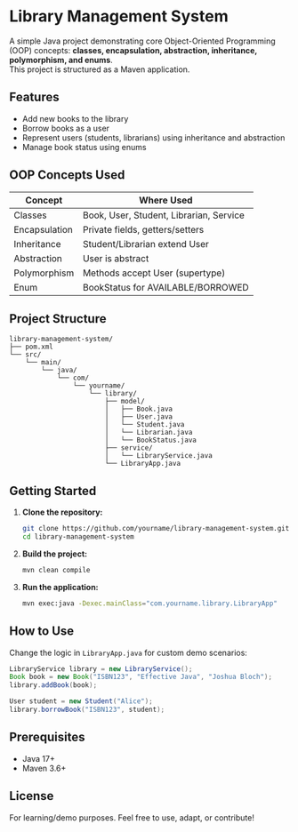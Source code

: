 # Library Management System

A simple Java project demonstrating core Object-Oriented Programming (OOP) concepts: **classes, encapsulation, abstraction, inheritance, polymorphism, and enums**.  
This project is structured as a Maven application.

## Features

- Add new books to the library
- Borrow books as a user
- Represent users (students, librarians) using inheritance and abstraction
- Manage book status using enums

## OOP Concepts Used

| Concept        | Where Used                              |
|----------------|-----------------------------------------|
| Classes        | Book, User, Student, Librarian, Service |
| Encapsulation  | Private fields, getters/setters         |
| Inheritance    | Student/Librarian extend User           |
| Abstraction    | User is abstract                        |
| Polymorphism   | Methods accept User (supertype)         |
| Enum           | BookStatus for AVAILABLE/BORROWED       |

## Project Structure

```
library-management-system/
├── pom.xml
└── src/
    └── main/
        └── java/
            └── com/
                └── yourname/
                    └── library/
                        ├── model/
                        │   ├── Book.java
                        │   ├── User.java
                        │   └── Student.java
                        │   └── Librarian.java
                        │   └── BookStatus.java
                        ├── service/
                        │   └── LibraryService.java
                        └── LibraryApp.java
```

## Getting Started

1. **Clone the repository:**
   ```bash
   git clone https://github.com/yourname/library-management-system.git
   cd library-management-system
   ```

2. **Build the project:**
   ```bash
   mvn clean compile
   ```

3. **Run the application:**
   ```bash
   mvn exec:java -Dexec.mainClass="com.yourname.library.LibraryApp"
   ```

## How to Use

Change the logic in `LibraryApp.java` for custom demo scenarios:

```java
LibraryService library = new LibraryService();
Book book = new Book("ISBN123", "Effective Java", "Joshua Bloch");
library.addBook(book);

User student = new Student("Alice");
library.borrowBook("ISBN123", student);
```

## Prerequisites

- Java 17+
- Maven 3.6+

## License

For learning/demo purposes. Feel free to use, adapt, or contribute!
